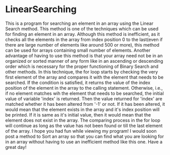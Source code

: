 # LinearSearching
This is a program for searching an element in an array using the Linear Search method.
This method is one of the techniques which can be used for finding an element in an array. Although this method is inefficient, as it checks all the elements in the array from index position 0 to the last(even if there are large number of elements like around 500 or more), this method can be used for arrays containing small number of elements.
Another advantage of having to use this method is that your array need not be in an organized or sorted manner of any form like in an ascending or descending order which is necessary for the proper functioning of Binary Search and other methods.
In this technique, the for loop starts by checking the very first element of the array and compares it with the element that needs to be searched. If the condition is satisfied, it returns the value of the index position of the element in the array to the calling statement. Otherwise, i.e., if no element matches wih the element that needs to be searched, the initial value of variable 'index' is returned.
Then the value returned for 'index' are matched whether it has been altered from '-1' or not.
If it has been altered, it would mean that the element exists in the array and it's index position will be printed.
If it is same as it's initial value, then it would mean that the element does not exist in the array.
The comparing process in the for loop will continue as long as the value has not been found or till the last element of the array.
I hope you had fun while viewing my program!
I would soon post a method to Sort an array so that you can find what you are looking for in an array without having to use an inefficient method like this one.
Have a great day!
